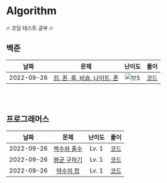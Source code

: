 <h1>Algorithm</h1>

🔥 코딩 테스트 공부 🔥

<h2>백준</h2>

|    날짜    |                                 문제                                 |                          난이도                          |           풀이            |
| :--------: | :------------------------------------------------------------------: | :------------------------------------------------------: | :-----------------------: |
| 2022-09-26 | [킹, 퀸, 룩, 비숍, 나이트, 폰](https://www.acmicpc.net/problem/3003) | ![브5](https://d2gd6pc034wcta.cloudfront.net/tier/1.svg) | [코드](/Baekjoon/3003.js) |

<br></br>

<h2>프로그래머스</h2>

|    날짜    |                                      문제                                      | 난이도 |                풀이                |
| :--------: | :----------------------------------------------------------------------------: | :----: | :--------------------------------: |
| 2022-09-26 | [짝수와 홀수](https://school.programmers.co.kr/learn/courses/30/lessons/12937) | Lv. 1  | [코드](/Programmers/Lv.%201/01.js) |
| 2022-09-26 | [평균 구하기](https://school.programmers.co.kr/learn/courses/30/lessons/12937) | Lv. 1  | [코드](/Programmers/Lv.%201/02.js) |
| 2022-09-26 |  [약수의 합](https://school.programmers.co.kr/learn/courses/30/lessons/12928)  | Lv. 1  | [코드](/Programmers/Lv.%201/03.js) |
